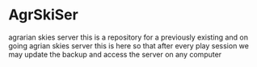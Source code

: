 # AgrSkiSer
agrarian skies server
this is a repository for a previously existing and on going agrian skies server
this is here so that after every play session we may update the backup and access the server on any computer
